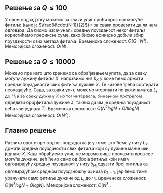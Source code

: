 ﻿## Решење за $Q \le 100$
У овом подзадатку можемо за сваки упит проћи кроз све могуће фитиље (њих је $\frac{N\cdot(N-1)}{2}$) и за сваки проверити да ли нам одговара. Да бисмо израчунали средњу поузданост неког фитиља, користићемо префиксне суме, како бисмо ефикасно добили збир поузданости свих метара фитиља. Временска сложеност: $O(Q \cdot N^2)$. Меморијска сложеност: $O(N)$. 

## Решење за $Q \le 10000$
Можемо пре него што кренемо са обрађивањем упита, да за сваку могућу дужину фитиља $X$, направимо низ $b_X$ у коме ћемо држати средње поузданости свих фитиља дужине $X$. Те низове треба сортирати неопадајуће. Сада, за сваки упит, можемо итерирати по дужинама од $L_i$ до $H_i$ и за сваку дужину $X$ из тог интервала, бинарном претрагом одредити број фитиља дужине $X$, таквих да им је средња поузданост већа или једнака $T_i$. Временска сложеност: $O(N^2logN + QNlogN)$. Меморијска сложеност: $O(N^2)$. 

## Главно решење
Разлика овог и претходног подзадатка је у томе што ћемо у низу $b_X$ држати средње поузданости свих фитиља који су дужине мање или једнаке $X$. Када обрађујемо упит, не морамо више пролазити кроз све могуће дужине, већ ћемо само од броја фитиља који имају одговарајућу средњу поузданост у низу $b_{H_i}$ одузети број фитиља са одговарајућом средњом поузданошћу из низа $b_{L_i-1}$, јер ћемо тиме урачунати само фитиље дужине од $L_i$ до $H_i$. Временска сложеност: $O(N^3logN + QlogN)$. Меморијска сложеност: $O(N^3)$. 
